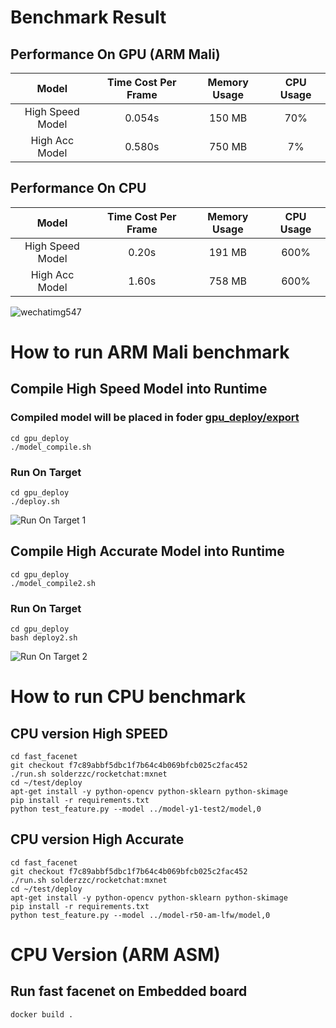 # Benchmark Result
## Performance On GPU (ARM Mali)

| Model        | Time Cost Per Frame | Memory Usage | CPU Usage |
|:-----------:|:-------------------:| :-----------:|:---------:|
| High Speed Model | 0.054s | 150 MB | 70% |
| High Acc Model | 0.580s | 750 MB | 7% |

## Performance On CPU
| Model        | Time Cost Per Frame | Memory Usage | CPU Usage |
|:-----------:|:-------------------:| :-----------:|:---------:|
| High Speed Model | 0.20s | 191 MB | 600% |
| High Acc Model | 1.60s | 758 MB | 600% |

![wechatimg547](https://user-images.githubusercontent.com/3085564/41512352-0e1e327c-723c-11e8-9e47-fb6915c406c0.jpeg)

# How to run ARM Mali benchmark
## Compile High Speed Model into Runtime
### Compiled model will be placed in foder [gpu_deploy/export](gpu_deploy/export)
```
cd gpu_deploy
./model_compile.sh
```
### Run On Target
```
cd gpu_deploy
./deploy.sh
```
![Run On Target 1](https://user-images.githubusercontent.com/3085564/41492229-975363f4-70b2-11e8-89fa-1c57362ce378.png)
## Compile High Accurate Model into Runtime
```
cd gpu_deploy
./model_compile2.sh
```
### Run On Target
```
cd gpu_deploy
bash deploy2.sh
```
![Run On Target 2](https://user-images.githubusercontent.com/3085564/41492257-c2b19f52-70b2-11e8-89ec-818b45ed9185.png)

# How to run CPU benchmark
## CPU version High SPEED
```
cd fast_facenet
git checkout f7c89abbf5dbc1f7b64c4b069bfcb025c2fac452
./run.sh solderzzc/rocketchat:mxnet
cd ~/test/deploy
apt-get install -y python-opencv python-sklearn python-skimage
pip install -r requirements.txt
python test_feature.py --model ../model-y1-test2/model,0
```

## CPU version High Accurate
```
cd fast_facenet
git checkout f7c89abbf5dbc1f7b64c4b069bfcb025c2fac452
./run.sh solderzzc/rocketchat:mxnet
cd ~/test/deploy
apt-get install -y python-opencv python-sklearn python-skimage
pip install -r requirements.txt
python test_feature.py --model ../model-r50-am-lfw/model,0
```

# CPU Version (ARM ASM)
## Run fast facenet on Embedded board
`docker build .`
